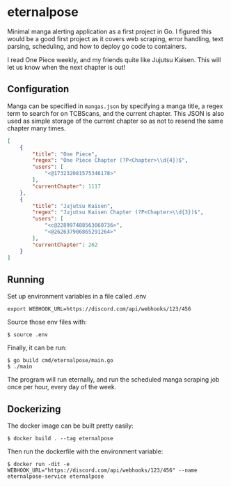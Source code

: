 # eternalpose

Minimal manga alerting application as a first project in Go. I figured this would be a good first project as it covers
web scraping, error handling, text parsing, scheduling, and how to deploy go code to containers.

I read One Piece weekly, and my friends quite like Jujutsu Kaisen. 
This will let us know when the next chapter is out!

## Configuration

Manga can be specified in `mangas.json` by specifying a manga title, 
a regex term to search for on TCBScans, and the current chapter. This JSON is also used as simple storage of 
the current chapter so as not to resend the same chapter many times.

```json
[
    {
        "title": "One Piece",
        "regex": "One Piece Chapter (?P<Chapter>\\d{4})$",
        "users": [
            "<@173232081575346178>"
        ],
        "currentChapter": 1117
    },
    {
        "title": "Jujutsu Kaisen",
        "regex": "Jujutsu Kaisen Chapter (?P<Chapter>\\d{3})$",
        "users": [
            "<c@228997488563060736>",
            "<@262637906865291264>"
        ],
        "currentChapter": 262
    }
]
```

## Running

Set up environment variables in a file called .env

```shell
export WEBHOOK_URL=https://discord.com/api/webhooks/123/456
```

Source those env files with:

```shell
$ source .env
```

Finally, it can be run:

```shell
$ go build cmd/eternalpose/main.go
$ ./main
```

The program will run eternally, and run the scheduled manga scraping job once per hour, every day of the week.

## Dockerizing

The docker image can be built pretty easily:

```shell
$ docker build . --tag eternalpose
```

Then run the dockerfile with the environment variable:

```shell
$ docker run -dit -e WEBHOOK_URL="https://discord.com/api/webhooks/123/456" --name eternalpose-service eternalpose
```
